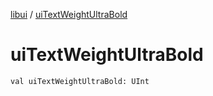 [libui](README.md) / [uiTextWeightUltraBold](ui-text-weight-ultra-bold.md)

# uiTextWeightUltraBold

`val uiTextWeightUltraBold: UInt`
